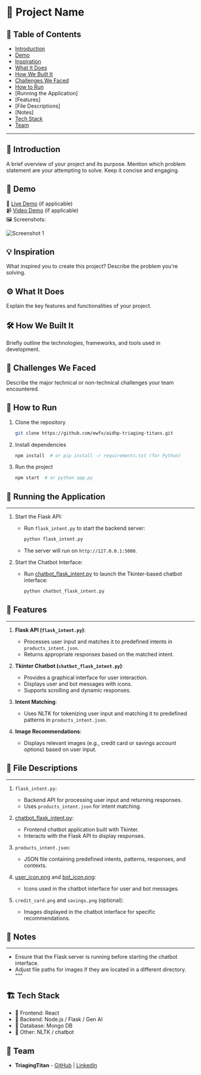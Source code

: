 # 🚀 Project Name

## 📌 Table of Contents
- [Introduction](#introduction)
- [Demo](#demo)
- [Inspiration](#inspiration)
- [What It Does](#what-it-does)
- [How We Built It](#how-we-built-it)
- [Challenges We Faced](#challenges-we-faced)
- [How to Run](#how-to-run)
- [Running the Application]
- [Features]
- [File Descriptions]
- [Notes]
- [Tech Stack](#tech-stack)
- [Team](#team)


---

## 🎯 Introduction
A brief overview of your project and its purpose. Mention which problem statement are your attempting to solve. Keep it concise and engaging.

## 🎥 Demo
🔗 [Live Demo](#) (if applicable)  
📹 [Video Demo](#) (if applicable)  
🖼️ Screenshots:

![Screenshot 1](link-to-image)

## 💡 Inspiration
What inspired you to create this project? Describe the problem you're solving.

## ⚙️ What It Does
Explain the key features and functionalities of your project.

## 🛠️ How We Built It
Briefly outline the technologies, frameworks, and tools used in development.

## 🚧 Challenges We Faced
Describe the major technical or non-technical challenges your team encountered.

## 🏃 How to Run
1. Clone the repository  
   ```sh
   git clone https://github.com/ewfx/aidhp-triaging-titans.git
   ```
2. Install dependencies  
   ```sh
   npm install  # or pip install -r requirements.txt (for Python)
   ```
3. Run the project  
   ```sh
   npm start  # or python app.py
   ```

## 🏃 Running the Application
-----------------------
1. Start the Flask API:
   - Run `flask_intent.py` to start the backend server:
     ```bash
     python flask_intent.py
     ```
   - The server will run on `http://127.0.0.1:5000`.
 
2. Start the Chatbot Interface:
   - Run [chatbot_flask_intent.py](http://_vscodecontentref_/1) to launch the Tkinter-based chatbot interface:
     ```bash
     python chatbot_flask_intent.py
     ```
## 🏃 Features
--------
1. **Flask API (`flask_intent.py`)**:
   - Processes user input and matches it to predefined intents in `products_intent.json`.
   - Returns appropriate responses based on the matched intent.
 
2. **Tkinter Chatbot (`chatbot_flask_intent.py`)**:
   - Provides a graphical interface for user interaction.
   - Displays user and bot messages with icons.
   - Supports scrolling and dynamic responses.
 
3. **Intent Matching**:
   - Uses NLTK for tokenizing user input and matching it to predefined patterns in `products_intent.json`.
 
4. **Image Recommendations**:
   - Displays relevant images (e.g., credit card or savings account options) based on user input.

## 🏃 File Descriptions
-----------------
1. `flask_intent.py`:
   - Backend API for processing user input and returning responses.
   - Uses `products_intent.json` for intent matching.
 
2. [chatbot_flask_intent.py](http://_vscodecontentref_/2):
   - Frontend chatbot application built with Tkinter.
   - Interacts with the Flask API to display responses.
 
3. `products_intent.json`:
   - JSON file containing predefined intents, patterns, responses, and contexts.
 
4. [user_icon.png](http://_vscodecontentref_/3) and [bot_icon.png](http://_vscodecontentref_/4):
   - Icons used in the chatbot interface for user and bot messages.
 
5. `credit_card.png` and `savings.png` (optional):
   - Images displayed in the chatbot interface for specific recommendations.
 
## 🏃 Notes
-----
- Ensure that the Flask server is running before starting the chatbot interface.
- Adjust file paths for images if they are located in a different directory.
"""

## 🏗️ Tech Stack
- 🔹 Frontend: React 
- 🔹 Backend: Node.js / Flask / Gen AI
- 🔹 Database: Mongo DB
- 🔹 Other: NLTK / chatbot

## 👥 Team
- **TriagingTitan** - [GitHub](#) | [LinkedIn](#)
